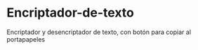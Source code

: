 # Encriptador-de-texto
Encriptador y desencriptador de texto, con botón para copiar al portapapeles
